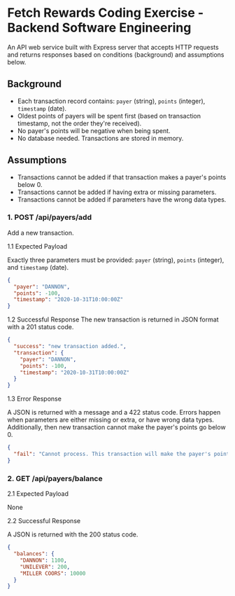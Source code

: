 # Fetch Rewards Coding Exercise - Backend Software Engineering

An API web service built with Express server that accepts HTTP requests and returns responses based on conditions (background) and assumptions below.

## Background

- Each transaction record contains: `payer` (string), `points` (integer), `timestamp` (date).
- Oldest points of payers will be spent first (based on transaction timestamp, not the order they're received).
- No payer's points will be negative when being spent.
- No database needed. Transactions are stored in memory.

## Assumptions

- Transactions cannot be added if that transaction makes a payer's points below 0.
- Transactions cannot be added if having extra or missing parameters.
- Transactions cannot be added if parameters have the wrong data types.

### 1. POST /api/payers/add

Add a new transaction.

1.1 Expected Payload

Exactly three parameters must be provided: `payer` (string), `points` (integer), and `timestamp` (date).

```json
{
  "payer": "DANNON",
  "points": -100,
  "timestamp": "2020-10-31T10:00:00Z"
}
```

1.2 Successful Response
The new transaction is returned in JSON format with a 201 status code.

```json
{
  "success": "new transaction added.",
  "transaction": {
    "payer": "DANNON",
    "points": -100,
    "timestamp": "2020-10-31T10:00:00Z"
  }
}
```

1.3 Error Response

A JSON is returned with a message and a 422 status code. Errors happen when parameters are either missing or extra, or have wrong data types.
Additionally, then new transaction cannot make the payer's points go below 0.

```json
{
  "fail": "Cannot process. This transaction will make the payer's points be negative."
}
```

### 2. GET /api/payers/balance

2.1 Expected Payload

None

2.2 Successful Response

A JSON is returned with the 200 status code.

```json
{
  "balances": {
    "DANNON": 1100,
    "UNILEVER": 200,
    "MILLER COORS": 10000
  }
}
```

